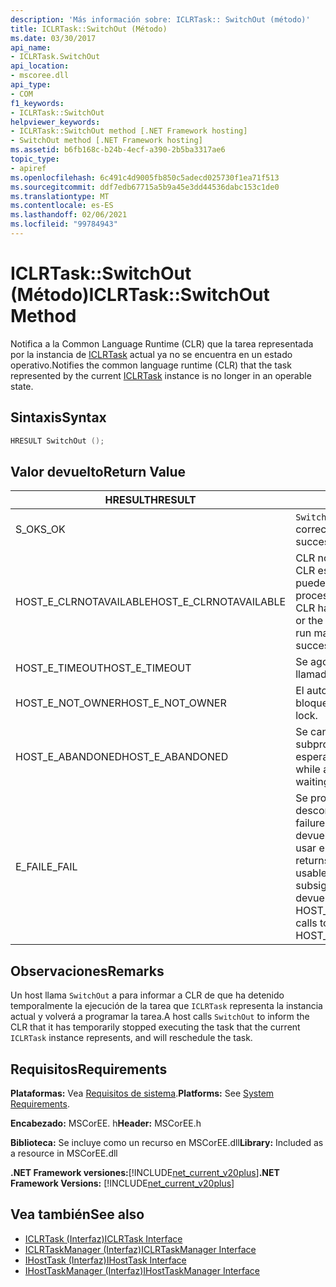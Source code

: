 ```yaml
---
description: 'Más información sobre: ICLRTask:: SwitchOut (método)'
title: ICLRTask::SwitchOut (Método)
ms.date: 03/30/2017
api_name:
- ICLRTask.SwitchOut
api_location:
- mscoree.dll
api_type:
- COM
f1_keywords:
- ICLRTask::SwitchOut
helpviewer_keywords:
- ICLRTask::SwitchOut method [.NET Framework hosting]
- SwitchOut method [.NET Framework hosting]
ms.assetid: b6fb168c-b24b-4ecf-a390-2b5ba3317ae6
topic_type:
- apiref
ms.openlocfilehash: 6c491c4d9005fb850c5adecd025730f1ea71f513
ms.sourcegitcommit: ddf7edb67715a5b9a45e3dd44536dabc153c1de0
ms.translationtype: MT
ms.contentlocale: es-ES
ms.lasthandoff: 02/06/2021
ms.locfileid: "99784943"
---
```

# <a name="iclrtaskswitchout-method"></a><span data-ttu-id="219e2-103">ICLRTask::SwitchOut (Método)</span><span class="sxs-lookup"><span data-stu-id="219e2-103">ICLRTask::SwitchOut Method</span></span>

<span data-ttu-id="219e2-104">Notifica a la Common Language Runtime (CLR) que la tarea representada por la instancia de [ICLRTask](iclrtask-interface.md) actual ya no se encuentra en un estado operativo.</span><span class="sxs-lookup"><span data-stu-id="219e2-104">Notifies the common language runtime (CLR) that the task represented by the current [ICLRTask](iclrtask-interface.md) instance is no longer in an operable state.</span></span>  
  
## <a name="syntax"></a><span data-ttu-id="219e2-105">Sintaxis</span><span class="sxs-lookup"><span data-stu-id="219e2-105">Syntax</span></span>  
  
```cpp  
HRESULT SwitchOut ();  
```  
  
## <a name="return-value"></a><span data-ttu-id="219e2-106">Valor devuelto</span><span class="sxs-lookup"><span data-stu-id="219e2-106">Return Value</span></span>  
  
|<span data-ttu-id="219e2-107">HRESULT</span><span class="sxs-lookup"><span data-stu-id="219e2-107">HRESULT</span></span>|<span data-ttu-id="219e2-108">Descripción</span><span class="sxs-lookup"><span data-stu-id="219e2-108">Description</span></span>|  
|-------------|-----------------|  
|<span data-ttu-id="219e2-109">S_OK</span><span class="sxs-lookup"><span data-stu-id="219e2-109">S_OK</span></span>|<span data-ttu-id="219e2-110">`SwitchOut` se devolvió correctamente.</span><span class="sxs-lookup"><span data-stu-id="219e2-110">`SwitchOut` returned successfully.</span></span>|  
|<span data-ttu-id="219e2-111">HOST_E_CLRNOTAVAILABLE</span><span class="sxs-lookup"><span data-stu-id="219e2-111">HOST_E_CLRNOTAVAILABLE</span></span>|<span data-ttu-id="219e2-112">CLR no se ha cargado en un proceso o CLR está en un estado en el que no puede ejecutar código administrado ni procesar la llamada correctamente.</span><span class="sxs-lookup"><span data-stu-id="219e2-112">The CLR has not been loaded into a process, or the CLR is in a state in which it cannot run managed code or process the call successfully.</span></span>|  
|<span data-ttu-id="219e2-113">HOST_E_TIMEOUT</span><span class="sxs-lookup"><span data-stu-id="219e2-113">HOST_E_TIMEOUT</span></span>|<span data-ttu-id="219e2-114">Se agotó el tiempo de espera de la llamada.</span><span class="sxs-lookup"><span data-stu-id="219e2-114">The call timed out.</span></span>|  
|<span data-ttu-id="219e2-115">HOST_E_NOT_OWNER</span><span class="sxs-lookup"><span data-stu-id="219e2-115">HOST_E_NOT_OWNER</span></span>|<span data-ttu-id="219e2-116">El autor de la llamada no posee el bloqueo.</span><span class="sxs-lookup"><span data-stu-id="219e2-116">The caller does not own the lock.</span></span>|  
|<span data-ttu-id="219e2-117">HOST_E_ABANDONED</span><span class="sxs-lookup"><span data-stu-id="219e2-117">HOST_E_ABANDONED</span></span>|<span data-ttu-id="219e2-118">Se canceló un evento mientras un subproceso o fibra bloqueados estaba esperando en él.</span><span class="sxs-lookup"><span data-stu-id="219e2-118">An event was canceled while a blocked thread or fiber was waiting on it.</span></span>|  
|<span data-ttu-id="219e2-119">E_FAIL</span><span class="sxs-lookup"><span data-stu-id="219e2-119">E_FAIL</span></span>|<span data-ttu-id="219e2-120">Se produjo un error grave desconocido.</span><span class="sxs-lookup"><span data-stu-id="219e2-120">An unknown catastrophic failure occurred.</span></span> <span data-ttu-id="219e2-121">Cuando un método devuelve E_FAIL, CLR ya no se puede usar en el proceso.</span><span class="sxs-lookup"><span data-stu-id="219e2-121">When a method returns E_FAIL, the CLR is no longer usable within the process.</span></span> <span data-ttu-id="219e2-122">Las llamadas subsiguientes a métodos de hospedaje devuelven HOST_E_CLRNOTAVAILABLE.</span><span class="sxs-lookup"><span data-stu-id="219e2-122">Subsequent calls to hosting methods return HOST_E_CLRNOTAVAILABLE.</span></span>|  
  
## <a name="remarks"></a><span data-ttu-id="219e2-123">Observaciones</span><span class="sxs-lookup"><span data-stu-id="219e2-123">Remarks</span></span>  

 <span data-ttu-id="219e2-124">Un host llama `SwitchOut` a para informar a CLR de que ha detenido temporalmente la ejecución de la tarea que `ICLRTask` representa la instancia actual y volverá a programar la tarea.</span><span class="sxs-lookup"><span data-stu-id="219e2-124">A host calls `SwitchOut` to inform the CLR that it has temporarily stopped executing the task that the current `ICLRTask` instance represents, and will reschedule the task.</span></span>  
  
## <a name="requirements"></a><span data-ttu-id="219e2-125">Requisitos</span><span class="sxs-lookup"><span data-stu-id="219e2-125">Requirements</span></span>  

 <span data-ttu-id="219e2-126">**Plataformas:** Vea [Requisitos de sistema](../../get-started/system-requirements.md).</span><span class="sxs-lookup"><span data-stu-id="219e2-126">**Platforms:** See [System Requirements](../../get-started/system-requirements.md).</span></span>  
  
 <span data-ttu-id="219e2-127">**Encabezado:** MSCorEE. h</span><span class="sxs-lookup"><span data-stu-id="219e2-127">**Header:** MSCorEE.h</span></span>  
  
 <span data-ttu-id="219e2-128">**Biblioteca:** Se incluye como un recurso en MSCorEE.dll</span><span class="sxs-lookup"><span data-stu-id="219e2-128">**Library:** Included as a resource in MSCorEE.dll</span></span>  
  
 <span data-ttu-id="219e2-129">**.NET Framework versiones:**[!INCLUDE[net_current_v20plus](../../../../includes/net-current-v20plus-md.md)]</span><span class="sxs-lookup"><span data-stu-id="219e2-129">**.NET Framework Versions:** [!INCLUDE[net_current_v20plus](../../../../includes/net-current-v20plus-md.md)]</span></span>  
  
## <a name="see-also"></a><span data-ttu-id="219e2-130">Vea también</span><span class="sxs-lookup"><span data-stu-id="219e2-130">See also</span></span>

- [<span data-ttu-id="219e2-131">ICLRTask (Interfaz)</span><span class="sxs-lookup"><span data-stu-id="219e2-131">ICLRTask Interface</span></span>](iclrtask-interface.md)
- [<span data-ttu-id="219e2-132">ICLRTaskManager (Interfaz)</span><span class="sxs-lookup"><span data-stu-id="219e2-132">ICLRTaskManager Interface</span></span>](iclrtaskmanager-interface.md)
- [<span data-ttu-id="219e2-133">IHostTask (Interfaz)</span><span class="sxs-lookup"><span data-stu-id="219e2-133">IHostTask Interface</span></span>](ihosttask-interface.md)
- [<span data-ttu-id="219e2-134">IHostTaskManager (Interfaz)</span><span class="sxs-lookup"><span data-stu-id="219e2-134">IHostTaskManager Interface</span></span>](ihosttaskmanager-interface.md)
